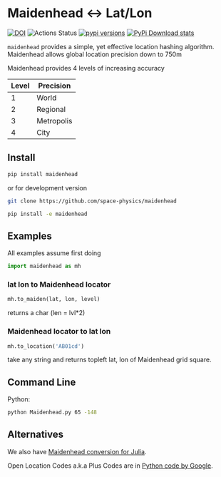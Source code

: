 # Maidenhead &lt;-&gt; Lat/Lon

[![DOI](https://zenodo.org/badge/132653071.svg)](https://zenodo.org/badge/latestdoi/132653071)
![Actions Status](https://github.com/space-physics/maidenhead/workflows/ci/badge.svg)
[![pypi versions](https://img.shields.io/pypi/pyversions/maidenhead.svg)](https://pypi.python.org/pypi/maidenhead)
[![PyPi Download stats](http://pepy.tech/badge/maidenhead)](http://pepy.tech/project/maidenhead)

`maidenhead` provides a simple, yet effective location hashing
algorithm. Maidenhead allows global location precision down to 750m

Maidenhead provides 4 levels of increasing accuracy

  Level |  Precision
--------|------------
  1     |  World
  2     |  Regional
  3     |  Metropolis
  4     |  City

## Install

```sh
pip install maidenhead
```

or for development version

```sh
git clone https://github.com/space-physics/maidenhead

pip install -e maidenhead
```

## Examples

All examples assume first doing

```python
import maidenhead as mh
```

### lat lon to Maidenhead locator

```python
mh.to_maiden(lat, lon, level)
```

returns a char (len = lvl*2)

### Maidenhead locator to lat lon

```python
mh.to_location('AB01cd')
```

take any string and returns topleft lat, lon of Maidenhead grid square.

## Command Line

Python:

```sh
python Maidenhead.py 65 -148
```

## Alternatives

We also have
[Maidenhead conversion for Julia](https://github.com/space-physics/maidenhead-julia).

Open Location Codes a.k.a Plus Codes are in
[Python code by Google](https://github.com/google/open-location-code/tree/master/python).
